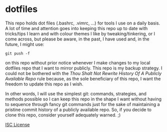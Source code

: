 dotfiles
========

This repo holds dot files (.bashrc, .vimrc, ...) for tools I use on a
daily basis. A lot of time and attention goes into keeping this repo up
to date with tricks/tips I learn and with colour themes I like by
tweaking/tinkering, or I come across, but please be aware, in the past,
I have used and, in the future, I might use:

`git push -f`

on this repo without prior notice whenever I make changes to my local
dotfiles repo that I want to mirror publicly. This repo is my backup
strategy. I could not be bothered with the *Thou Shalt Not Rewrite
History Of A Publicly Available Repo* rule because, as the sole
beneficiary of this repo, I want the freedom to update this repo as I
wish.

In other words, I will use the simplest git: commands, strategies, and
methods possible so I can keep this repo in the shape I want without
having to sequence through fancy git commands just for the sake of
maintaining a pristine commit history of a publicly available repo. So,
if you decide to clone this repo, consider yourself adequately warned.
;)

[ISC License](LICENSE)

<!--- 
vim: spell:ft=markdown:tw=72:nonu 
-->
